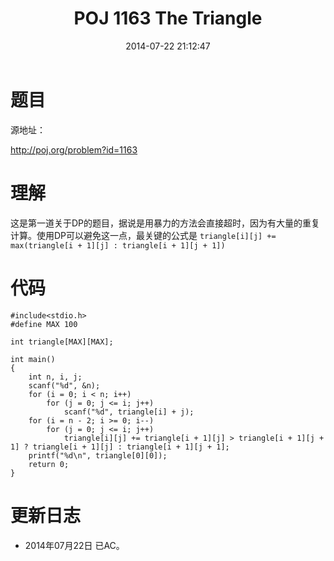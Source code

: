 ﻿---
title: POJ 1163 The Triangle
date: 2014-07-22 21:12:47
tags: [ACM, POJ, C, DP]
categories: Exercise
toc: true
---
# 题目
源地址：

http://poj.org/problem?id=1163

# 理解
这是第一道关于DP的题目，据说是用暴力的方法会直接超时，因为有大量的重复计算。使用DP可以避免这一点，最关键的公式是
`triangle[i][j] += max(triangle[i + 1][j] : triangle[i + 1][j + 1])`

<!-- more -->

# 代码

```
#include<stdio.h>
#define MAX 100

int triangle[MAX][MAX];

int main()
{
    int n, i, j;
    scanf("%d", &n);
    for (i = 0; i < n; i++)
        for (j = 0; j <= i; j++)
            scanf("%d", triangle[i] + j);
    for (i = n - 2; i >= 0; i--)
        for (j = 0; j <= i; j++)
            triangle[i][j] += triangle[i + 1][j] > triangle[i + 1][j + 1] ? triangle[i + 1][j] : triangle[i + 1][j + 1];
    printf("%d\n", triangle[0][0]);
    return 0;
}

```

# 更新日志
- 2014年07月22日 已AC。